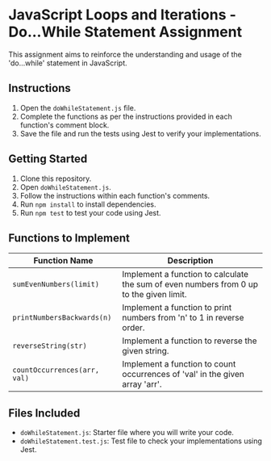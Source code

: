 # JavaScript Loops and Iterations - Do...While Statement Assignment

This assignment aims to reinforce the understanding and usage of the 'do...while' statement in JavaScript.

## Instructions

1. Open the `doWhileStatement.js` file.
2. Complete the functions as per the instructions provided in each function's comment block.
3. Save the file and run the tests using Jest to verify your implementations.

## Getting Started

1. Clone this repository.
2. Open `doWhileStatement.js`.
3. Follow the instructions within each function's comments.
4. Run `npm install` to install dependencies.
5. Run `npm test` to test your code using Jest.

## Functions to Implement

| Function Name              | Description                                                                            |
|----------------------------|----------------------------------------------------------------------------------------|
| `sumEvenNumbers(limit)`    | Implement a function to calculate the sum of even numbers from 0 up to the given limit.|
| `printNumbersBackwards(n)` | Implement a function to print numbers from 'n' to 1 in reverse order.                  |
| `reverseString(str)`       | Implement a function to reverse the given string.                                       |
| `countOccurrences(arr, val)`| Implement a function to count occurrences of 'val' in the given array 'arr'.            |

## Files Included

- `doWhileStatement.js`: Starter file where you will write your code.
- `doWhileStatement.test.js`: Test file to check your implementations using Jest.
